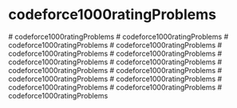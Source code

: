 ﻿# codeforce1000ratingProblems
#   c o d e f o r c e 1 0 0 0 r a t i n g P r o b l e m s  
 #   c o d e f o r c e 1 0 0 0 r a t i n g P r o b l e m s  
 #   c o d e f o r c e 1 0 0 0 r a t i n g P r o b l e m s  
 #   c o d e f o r c e 1 0 0 0 r a t i n g P r o b l e m s  
 #   c o d e f o r c e 1 0 0 0 r a t i n g P r o b l e m s  
 #   c o d e f o r c e 1 0 0 0 r a t i n g P r o b l e m s  
 #   c o d e f o r c e 1 0 0 0 r a t i n g P r o b l e m s  
 #   c o d e f o r c e 1 0 0 0 r a t i n g P r o b l e m s  
 #   c o d e f o r c e 1 0 0 0 r a t i n g P r o b l e m s  
 #   c o d e f o r c e 1 0 0 0 r a t i n g P r o b l e m s  
 #   c o d e f o r c e 1 0 0 0 r a t i n g P r o b l e m s  
 #   c o d e f o r c e 1 0 0 0 r a t i n g P r o b l e m s  
 #   c o d e f o r c e 1 0 0 0 r a t i n g P r o b l e m s  
 #   c o d e f o r c e 1 0 0 0 r a t i n g P r o b l e m s  
 #   c o d e f o r c e 1 0 0 0 r a t i n g P r o b l e m s  
 